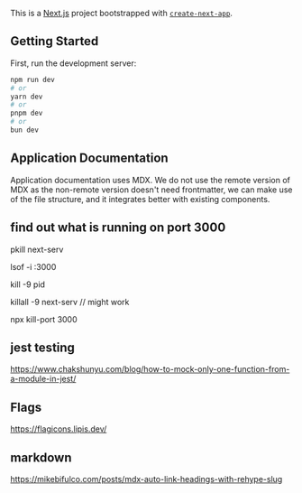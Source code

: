 This is a [Next.js](https://nextjs.org/) project bootstrapped with [`create-next-app`](https://github.com/vercel/next.js/tree/canary/packages/create-next-app).

## Getting Started

First, run the development server:

```bash
npm run dev
# or
yarn dev
# or
pnpm dev
# or
bun dev
```

## Application Documentation

Application documentation uses MDX. We do not use the remote version of MDX as the non-remote version doesn't need frontmatter, we can make use of the file structure, and it integrates better with existing components.

## find out what is running on port 3000

pkill next-serv

lsof -i :3000

kill -9 pid

killall -9 next-serv // might work

npx kill-port 3000

## jest testing

https://www.chakshunyu.com/blog/how-to-mock-only-one-function-from-a-module-in-jest/

## Flags

https://flagicons.lipis.dev/

## markdown

https://mikebifulco.com/posts/mdx-auto-link-headings-with-rehype-slug
